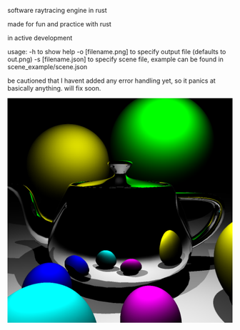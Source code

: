 software raytracing engine in rust

made for fun and practice with rust

in active development

usage:
-h to show help
-o [filename.png] to specify output file (defaults to out.png)
-s [filename.json] to specify scene file, example can be found in scene\_example/scene.json

be cautioned that I havent added any error handling yet, so it panics at basically anything.
will fix soon.

![spheres, shading, obj importing, shadows and multiple light sources](demo.png "demo image")
